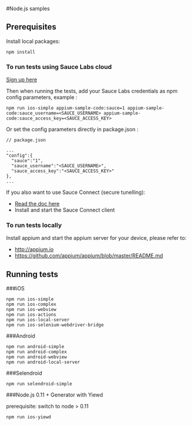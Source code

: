 #Node.js samples

## Prerequisites

Install local packages:

```
npm install
```

### To run tests using Sauce Labs cloud

[Sign up here](https://saucelabs.com/signup/trial)

Then when running the tests, add your Sauce Labs credentials as npm config parameters, example :

```
npm run ios-simple appium-sample-code:sauce=1 appium-sample-code:sauce_username=<SAUCE_USERNAME> appium-sample-code:sauce_access_key=<SAUCE_ACCESS_KEY>
```

Or set the config parameters directly in package.json :

```
// package.json

...
"config":{
  "sauce":"1",
  "sauce_username":"<SAUCE_USERNAME>",
  "sauce_access_key":"<SAUCE_ACCESS_KEY>"
},
...
```

If you also want to use Sauce Connect (secure tunelling):

- [Read the doc here](https://saucelabs.com/docs/connect)
- Install and start the Sauce Connect client


### To run tests locally

Install appium and start the appium server for your device, please refer to:

- http://appium.io
- https://github.com/appium/appium/blob/master/README.md

## Running tests

###iOS

```
npm run ios-simple
npm run ios-complex
npm run ios-webview
npm run ios-actions
npm run ios-local-server
npm run ios-selenium-webdriver-bridge
```

###Android

```
npm run android-simple
npm run android-complex
npm run android-webview
npm run android-local-server
```

###Selendroid

```
npm run selendroid-simple
```

###Node.js 0.11 + Generator with Yiewd

prerequisite: switch to node > 0.11

```
npm run ios-yiewd
```
